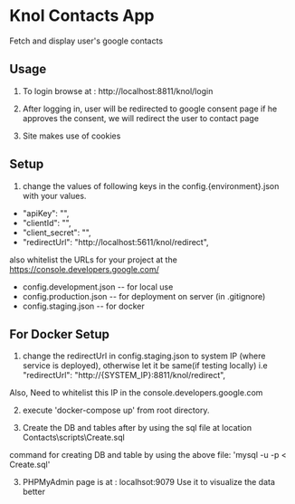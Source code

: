 # Knol Contacts App #
Fetch and display user's google contacts

## Usage ##

1. To login browse at :
    http://localhost:8811/knol/login

2. After logging in, user will be redirected to google consent page
    if he approves the consent, we will redirect the user to contact page

3. Site makes use of cookies

## Setup ##
1. change the values of  following keys in the config.{environment}.json with your values.

*   "apiKey": "",
*   "clientId": "",
*   "client_secret": "",
*   "redirectUrl": "http://localhost:5611/knol/redirect",

also whitelist the URLs for your project at the https://console.developers.google.com/

* config.development.json -- for local use
* config.production.json -- for deployment on server (in .gitignore)
* config.staging.json -- for docker


## For Docker Setup ##

1. change the redirectUrl in config.staging.json to system IP (where service is deployed), otherwise let it be same(if testing locally)
i.e     "redirectUrl": "http://{SYSTEM_IP}:8811/knol/redirect",

Also, Need to whitelist this IP in the console.developers.google.com

2. execute 'docker-compose up' from root directory.

3. Create the DB and tables after by using the sql file at location Contacts\scripts\Create.sql

command for creating DB and table by using the above file:
    'mysql -u <username> -p <DBName> < Create.sql'

3. PHPMyAdmin page is at : localhsot:9079
    Use it to visualize the data better